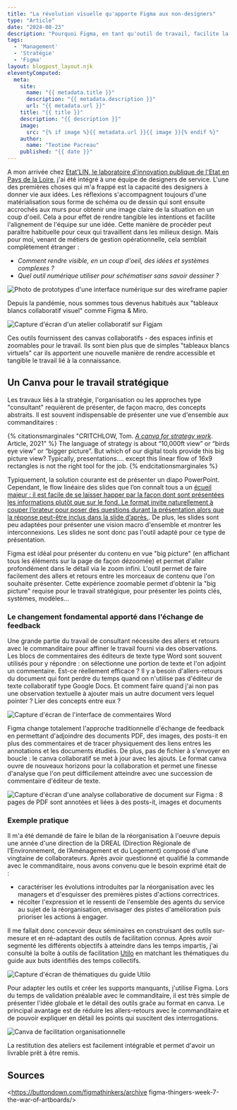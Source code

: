 ```yaml
---
title: "La révolution visuelle qu'apporte Figma aux non-designers"
type: "Article"
date: "2024-08-23"
description: "Pourquoi Figma, en tant qu'outil de travail, facilite la collaboration et l'échange de feedback pour les Knowledge Worker"
tags: 
  - 'Management'
  - 'Stratégie'
  - 'Figma'
layout: blogpost_layout.njk
eleventyComputed:
  meta:
    site:
      name: "{{ metadata.title }}"
      description: "{{ metadata.description }}"
      url: "{{ metadata.url }}"
    title: "{{ title }}"
    description: "{{ description }}"
    image:
      src: "{% if image %}{{ metadata.url }}{{ image }}{% endif %}"
    author:
      name: "Teotime Pacreau"
    published: "{{ date }}"
---
```

A mon arrivée chez [Etat'LIN, le laboratoire d'innovation publique de l'Etat en Pays de la Loire](https://www.modernisation.gouv.fr/laboratoires/etatlin), j'ai été intégré à une équipe de designers de service. L'une des premières choses qui m'a frappé est la capacité des designers à donner vie aux idées. Les réflexions s'accompagnent toujours d'une matérialisation sous forme de schéma ou de dessin qui sont ensuite accrochés aux murs pour obtenir une image claire de la situation en un coup d'oeil. Cela a pour effet de rendre tangible les intentions et facilite l'alignement de l'équipe sur une idée.
Cette manière de procéder peut paraître habituelle pour ceux qui travaillent dans les milieux design. Mais pour moi, venant de métiers de gestion opérationnelle, cela semblait complètement étranger :

- *Comment rendre visible, en un coup d'oeil, des idées et systèmes complexes ?*
- *Quel outil numérique utiliser pour schématiser sans savoir dessiner ?*

![Photo de prototypes d'une interface numérique sur des wireframe papier](/img/prototypage-design.png "Exemple de prototype conçu par mes collègues designer, photo par Maxime Huriez")

Depuis la pandémie, nous sommes tous devenus habitués aux "tableaux blancs collaboratif visuel" comme Figma & Miro.

![Capture d'écran d'un atelier collaboratif sur Figjam](/img/figjam_collaboratif.png "Un atelier collaboratif sur le tableau collaboratif de Figma")

Ces outils fournissent des canvas collaboratifs - des espaces infinis et zoomables pour le travail. Ils sont bien plus que de simples "tableaux blancs virtuels" car ils apportent une nouvelle manière de rendre accessible et tangible le travail lié à la connaissance.

## Un Canva pour le travail stratégique

Les travaux liés à la stratégie, l'organisation ou les approches type "consultant" requièrent de présenter, de façon macro, des concepts abstraits. Il est souvent indispensable de présenter une vue d'ensemble aux commanditaires :

{% citationsmarginales "CRITCHLOW, Tom. <a href='https://newsletter.seomba.com/i/33888235/a-canvas-for-strategy-work'><em>A canva for strategy work</em></a>. Article, 2021" %}
The language of strategy is about “10,000ft view” or “birds eye view” or “bigger picture”. But which of our digital tools provide this big picture view? Typically, presentations…. except this linear flow of 16x9 rectangles is not the right tool for the job.
{% endcitationsmarginales %}

Typiquement, la solution courante est de présenter un diapo PowerPoint. Cependant, le flow linéaire des slides que l’on connaît tous a un [écueil majeur : il est facile de se laisser happer par la façon dont sont présentées les informations plutôt que sur le fond. Le format invite naturellement à couper l’orateur pour poser des questions durant la présentation alors que la réponse peut-être inclus dans la slide d’après.](https://www.teotimepacreau.fr/blog/amazon-memo-6-pages/#:~:text=meetings%20non-n%C3%A9cessaires-,pourquoi%20powerpoint%20n%E2%80%99est%20pas%20efficace%20en%20reunion%20et%20banni%20par%20amazon,-From%3A%20Bezos%2C%20Jeff). De plus, les slides sont peu adaptées pour présenter une vision macro d'ensemble et montrer les interconnexions. Les slides ne sont donc pas l'outil adapté pour ce type de présentation.

Figma est idéal pour présenter du contenu en vue "big picture" (en affichant tous les éléments sur la page de façon dézoomée) et permet d'aller profondément dans le détail via le zoom infini. L'outil permet de faire facilement des allers et retours entre les morceaux de contenu que l'on souhaite présenter. Cette expérience zoomable permet d'obtenir la "big picture" requise pour le travail stratégique, pour présenter les points clés, systèmes, modèles...

### Le changement fondamental apporté dans l'échange de feedback

Une grande partie du travail de consultant nécessite des allers et retours avec le commanditaire pour affiner le travail fourni via des observations. Les blocs de commentaires des éditeurs de texte type Word sont souvent utilisés pour y répondre : on sélectionne une portion de texte et l'on adjoint un commentaire. Est-ce réellement efficace ? Il y a besoin d'allers-retours du document qui font perdre du temps quand on n'utilise pas d'éditeur de texte collaboratif type Google Docs. Et comment faire quand j'ai non pas une observation textuelle à ajouter mais un autre document vers lequel pointer ? Lier des concepts entre eux ?

![Capture d'écran de l'interface de commentaires Word](/img/commentaires_word.png "L'interface de commentaires Word")

Figma change totalement l'approche traditionnelle d'échange de feedback en permettant d'adjoindre des documents PDF, des images, des posts-it en plus des commentaires et de tracer physiquement des liens entres les annotations et les documents étudiés. De plus, pas de fichier à s'envoyer en boucle : le canva collaboratif se met à jour avec les ajouts. Le format canva ouvre de nouveaux horizons pour la collaboration et permet une finesse d'analyse que l'on peut difficilement atteindre avec une succession de commentaire d'éditeur de texte.

![Capture d'écran d'une analyse collaborative de document sur Figma : 8 pages de PDF sont annotées et liées à des posts-it, images et documents](/img/analyse_collaborative_figma.png "Une analyse collaborative de document sur Figma")

### Exemple pratique
Il m'a été demandé de faire le bilan de la réorganisation à l'oeuvre depuis une année d'une direction de la DREAL (Direction Régionale de l’Environnement, de l’Aménagement et du Logement) composé d'une vingtaine de collaborateurs.
Après avoir questionné et qualifié la commande avec le commanditaire, nous avons convenu que le besoin exprimé était de :

- caractériser les évolutions introduites par la réorganisation avec les managers et d'esquisser des premières pistes d'actions correctrices.
- récolter l'expression et le ressenti de l'ensemble des agents du service au sujet de la réorganisation, envisager des pistes d'amélioration puis prioriser les actions à engager.

Il me fallait donc concevoir deux séminaires en construisant des outils sur-mesure et en ré-adaptant des outils de facilitation connus. Après avoir segmenté les différents objectifs à atteindre dans les temps impartis, j'ai consulté la boîte à outils de facilitation [Utilo](https://www.utilo.org/outils/) en matchant les thématiques du guide aux buts identifiés des temps collectifs.

![Capture d'écran de thématiques du guide Utilo](/img/utilo.png "Thématiques du guide Utilo")

Pour adapter les outils et créer les supports manquants, j'utilise Figma. Lors du temps de validation préalable avec le commanditaire, il est très simple de présenter l'idée globale et le détail des outils graĉe au format en canva. Le principal avantage est de réduire les allers-retours avec le commanditaire et de pouvoir expliquer en détail les points qui suscitent des interrogations.

![Canva de facilitation organisationnelle](/img/facilitation_organisationnelle.png "Le canva de facilitation organisationnelle proposé")

La restitution des ateliers est facilement intégrable et permet d'avoir un livrable prêt à être remis.

## Sources

<https://buttondown.com/figmathinkers/archive figma-thingers-week-7-the-war-of-artboards/>